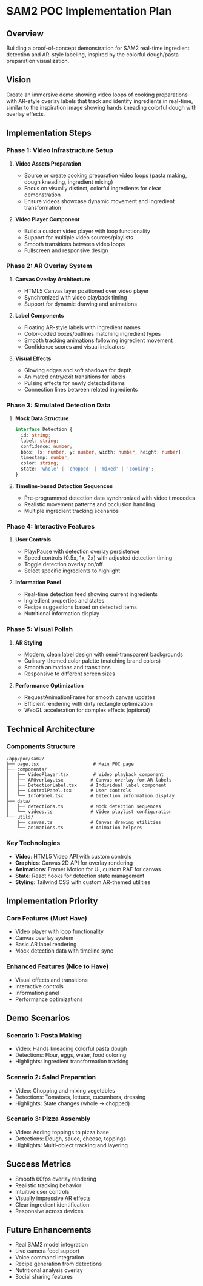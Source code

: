 # SAM2 POC Implementation Plan

## Overview
Building a proof-of-concept demonstration for SAM2 real-time ingredient detection and AR-style labeling, inspired by the colorful dough/pasta preparation visualization.

## Vision
Create an immersive demo showing video loops of cooking preparations with AR-style overlay labels that track and identify ingredients in real-time, similar to the inspiration image showing hands kneading colorful dough with overlay effects.

## Implementation Steps

### Phase 1: Video Infrastructure Setup
1. **Video Assets Preparation**
   - Source or create cooking preparation video loops (pasta making, dough kneading, ingredient mixing)
   - Focus on visually distinct, colorful ingredients for clear demonstration
   - Ensure videos showcase dynamic movement and ingredient transformation

2. **Video Player Component**
   - Build a custom video player with loop functionality
   - Support for multiple video sources/playlists
   - Smooth transitions between video loops
   - Fullscreen and responsive design

### Phase 2: AR Overlay System
1. **Canvas Overlay Architecture**
   - HTML5 Canvas layer positioned over video player
   - Synchronized with video playback timing
   - Support for dynamic drawing and animations

2. **Label Components**
   - Floating AR-style labels with ingredient names
   - Color-coded boxes/outlines matching ingredient types
   - Smooth tracking animations following ingredient movement
   - Confidence scores and visual indicators

3. **Visual Effects**
   - Glowing edges and soft shadows for depth
   - Animated entry/exit transitions for labels
   - Pulsing effects for newly detected items
   - Connection lines between related ingredients

### Phase 3: Simulated Detection Data
1. **Mock Data Structure**
   ```typescript
   interface Detection {
     id: string;
     label: string;
     confidence: number;
     bbox: [x: number, y: number, width: number, height: number];
     timestamp: number;
     color: string;
     state: 'whole' | 'chopped' | 'mixed' | 'cooking';
   }
   ```

2. **Timeline-based Detection Sequences**
   - Pre-programmed detection data synchronized with video timecodes
   - Realistic movement patterns and occlusion handling
   - Multiple ingredient tracking scenarios

### Phase 4: Interactive Features
1. **User Controls**
   - Play/Pause with detection overlay persistence
   - Speed controls (0.5x, 1x, 2x) with adjusted detection timing
   - Toggle detection overlay on/off
   - Select specific ingredients to highlight

2. **Information Panel**
   - Real-time detection feed showing current ingredients
   - Ingredient properties and states
   - Recipe suggestions based on detected items
   - Nutritional information display

### Phase 5: Visual Polish
1. **AR Styling**
   - Modern, clean label design with semi-transparent backgrounds
   - Culinary-themed color palette (matching brand colors)
   - Smooth animations and transitions
   - Responsive to different screen sizes

2. **Performance Optimization**
   - RequestAnimationFrame for smooth canvas updates
   - Efficient rendering with dirty rectangle optimization
   - WebGL acceleration for complex effects (optional)

## Technical Architecture

### Components Structure
```
/app/poc/sam2/
├── page.tsx                    # Main POC page
├── components/
│   ├── VideoPlayer.tsx         # Video playback component
│   ├── AROverlay.tsx          # Canvas overlay for AR labels
│   ├── DetectionLabel.tsx     # Individual label component
│   ├── ControlPanel.tsx       # User controls
│   └── InfoPanel.tsx          # Detection information display
├── data/
│   ├── detections.ts          # Mock detection sequences
│   └── videos.ts              # Video playlist configuration
└── utils/
    ├── canvas.ts              # Canvas drawing utilities
    └── animations.ts          # Animation helpers
```

### Key Technologies
- **Video**: HTML5 Video API with custom controls
- **Graphics**: Canvas 2D API for overlay rendering
- **Animations**: Framer Motion for UI, custom RAF for canvas
- **State**: React hooks for detection state management
- **Styling**: Tailwind CSS with custom AR-themed utilities

## Implementation Priority

### Core Features (Must Have)
- Video player with loop functionality
- Canvas overlay system
- Basic AR label rendering
- Mock detection data with timeline sync

### Enhanced Features (Nice to Have)
- Visual effects and transitions
- Interactive controls
- Information panel
- Performance optimizations

## Demo Scenarios

### Scenario 1: Pasta Making
- Video: Hands kneading colorful pasta dough
- Detections: Flour, eggs, water, food coloring
- Highlights: Ingredient transformation tracking

### Scenario 2: Salad Preparation
- Video: Chopping and mixing vegetables
- Detections: Tomatoes, lettuce, cucumbers, dressing
- Highlights: State changes (whole → chopped)

### Scenario 3: Pizza Assembly
- Video: Adding toppings to pizza base
- Detections: Dough, sauce, cheese, toppings
- Highlights: Multi-object tracking and layering

## Success Metrics
- Smooth 60fps overlay rendering
- Realistic tracking behavior
- Intuitive user controls
- Visually impressive AR effects
- Clear ingredient identification
- Responsive across devices

## Future Enhancements
- Real SAM2 model integration
- Live camera feed support
- Voice command integration
- Recipe generation from detections
- Nutritional analysis overlay
- Social sharing features